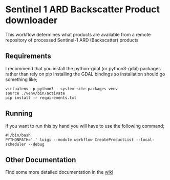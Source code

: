 # Sentinel 1 ARD Backscatter Product downloader

This workflow determines what products are available from a remote repository of processed Sentinel-1 ARD (Backscatter) products

## Requirements

I recommend that you install the python-gdal (or python3-gdal) packages rather than rely on pip installing the GDAL bindings so installation should go something like;

```
virtualenv -p python3 --system-site-packages venv
source ./venv/bin/activate
pip install -r requirements.txt
```
 
## Running

If you want to run this by hand you will have to use the following command;

```
#!/bin/bash
PYTHONPATH='.' luigi --module workflow CreateProductList --local-scheduler --debug
```


## Other Documentation

Find some more detailed documentation in the [wiki](https://github.com/jncc/dnode/wiki/S1-ARD-Backscatter-Downloader)
